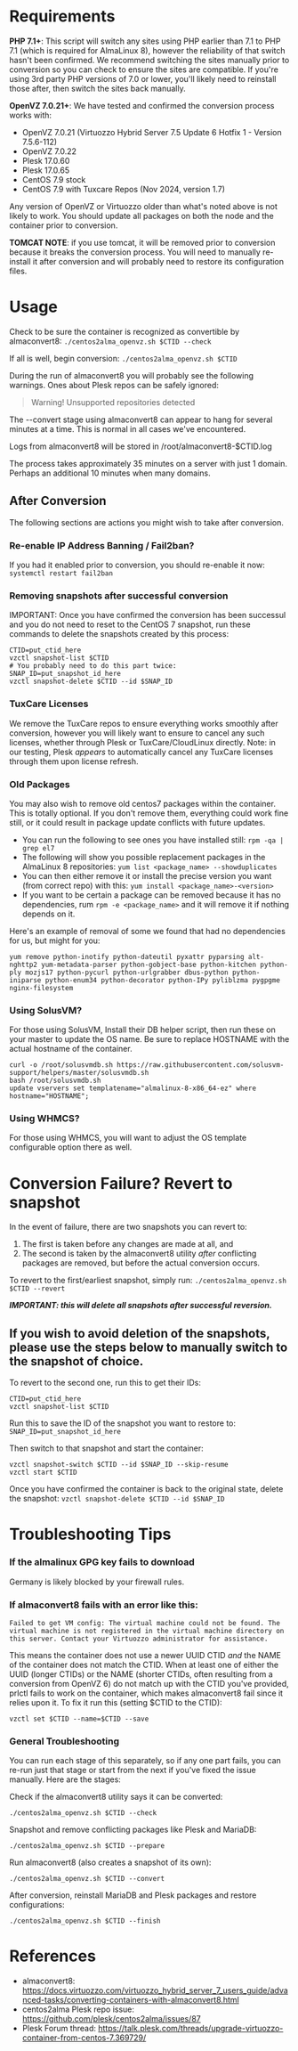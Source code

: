 # Requirements

**PHP 7.1+**: This script will switch any sites using PHP earlier than 7.1 to PHP 7.1 (which is required for AlmaLinux 8), however the reliability of that switch hasn't been confirmed. We recommend switching the sites manually prior to conversion so you can check to ensure the sites are compatible. If you're using 3rd party PHP versions of 7.0 or lower, you'll likely need to reinstall those after, then switch the sites back manually.

**OpenVZ 7.0.21+**: We have tested and confirmed the conversion process works with:
- OpenVZ 7.0.21 (Virtuozzo Hybrid Server 7.5 Update 6 Hotfix 1 - Version 7.5.6-112)
- OpenVZ 7.0.22
- Plesk 17.0.60
- Plesk 17.0.65
- CentOS 7.9 stock
- CentOS 7.9 with Tuxcare Repos (Nov 2024, version 1.7) 

Any version of OpenVZ or Virtuozzo older than what's noted above is not likely to work. You should update all packages on both the node and the container prior to conversion. 

**TOMCAT NOTE**: if you use tomcat, it will be removed prior to conversion because it breaks the conversion process. You will need to manually re-install it after conversion and will probably need to restore its configuration files.

# Usage

Check to be sure the container is recognized as convertible by almaconvert8:
`./centos2alma_openvz.sh $CTID --check`

If all is well, begin conversion:
`./centos2alma_openvz.sh $CTID`

During the run of almaconvert8 you will probably see the following warnings. Ones about Plesk repos can be safely ignored:
> Warning! Unsupported repositories detected

The --convert stage using almaconvert8 can appear to hang for several minutes at a time. This is normal in all cases we've encountered.

Logs from almaconvert8 will be stored in /root/almaconvert8-$CTID.log

The process takes approximately 35 minutes on a server with just 1 domain. Perhaps an additional 10 minutes when many domains.

## After Conversion

The following sections are actions you might wish to take after conversion.

### Re-enable IP Address Banning / Fail2ban?

If you had it enabled prior to conversion, you should re-enable it now: `systemctl restart fail2ban`

### Removing snapshots after successful conversion

IMPORTANT: Once you have confirmed the conversion has been successul and you do not need to reset to the CentOS 7 snapshot, run these commands to delete the snapshots created by this process:
```
CTID=put_ctid_here
vzctl snapshot-list $CTID
# You probably need to do this part twice:
SNAP_ID=put_snapshot_id_here
vzctl snapshot-delete $CTID --id $SNAP_ID
```

### TuxCare Licenses

We remove the TuxCare repos to ensure everything works smoothly after conversion, however you will likely want to ensure to cancel any
such licenses, whether through Plesk or TuxCare/CloudLinux directly. Note: in our testing, Plesk *appears* to automatically cancel any TuxCare licenses through them upon license refresh.

### Old Packages

You may also wish to remove old centos7 packages within the container. This is totally optional. If you don't remove them, everything could work fine still, or it could result in package update conflicts with future updates.

- You can run the following to see ones you have installed still: `rpm -qa | grep el7`
- The following will show you possible replacement packages in the AlmaLinux 8 repositories: `yum list <package_name> --showduplicates`
- You can then either remove it or install the precise version you want (from correct repo) with this: `yum install <package_name>-<version>`
- If you want to be certain a package can be removed because it has no dependencies, rum `rpm -e <package_name>` and it will remove it if nothing depends on it.

Here's an example of removal of some we found that had no dependencies for us, but might for you:
```
yum remove python-inotify python-dateutil pyxattr pyparsing alt-nghttp2 yum-metadata-parser python-gobject-base python-kitchen python-ply mozjs17 python-pycurl python-urlgrabber dbus-python python-iniparse python-enum34 python-decorator python-IPy pyliblzma pygpgme nginx-filesystem
```

### Using SolusVM?

For those using SolusVM, Install their DB helper script, then run these on your master to update the OS name. Be sure to replace HOSTNAME with the actual hostname of the container.
```
curl -o /root/solusvmdb.sh https://raw.githubusercontent.com/solusvm-support/helpers/master/solusvmdb.sh
bash /root/solusvmdb.sh
update vservers set templatename="almalinux-8-x86_64-ez" where hostname="HOSTNAME";
```

### Using WHMCS?

For those using WHMCS, you will want to adjust the OS template configurable option there as well.

# Conversion Failure? Revert to snapshot

In the event of failure, there are two snapshots you can revert to:

1. The first is taken before any changes are made at all, and
2. The second is taken by the almaconvert8 utility *after* conflicting packages are removed, but before the actual conversion occurs.

To revert to the first/earliest snapshot, simply run:
`./centos2alma_openvz.sh $CTID --revert`

***IMPORTANT: this will delete all snapshots after successful reversion.***

If you wish to avoid deletion of the snapshots, please use the steps below to manually switch to the snapshot of choice.
---

To revert to the second one, run this to get their IDs:
```
CTID=put_ctid_here
vzctl snapshot-list $CTID
```

Run this to save the ID of the snapshot you want to restore to:
`SNAP_ID=put_snapshot_id_here`

Then switch to that snapshot and start the container:
```
vzctl snapshot-switch $CTID --id $SNAP_ID --skip-resume
vzctl start $CTID
```

Once you have confirmed the container is back to the original state, delete the snapshot:
`vzctl snapshot-delete $CTID --id $SNAP_ID`

# Troubleshooting Tips

### If the almalinux GPG key fails to download

Germany is likely blocked by your firewall rules.

### If almaconvert8 fails with an error like this: 

`Failed to get VM config: The virtual machine could not be found. The virtual machine is not registered in the virtual machine directory on this server. Contact your Virtuozzo administrator for assistance.`

This means the container does not use a newer UUID CTID *and* the NAME of the container does not match the CTID. When at least one of either the UUID (longer CTIDs) or the NAME (shorter CTIDs, often resulting from a conversion from OpenVZ 6) do not match up with the CTID you've provided, prlctl fails to work on the container, which makes almaconvert8 fail since it relies upon it. To fix it run this (setting $CTID to the CTID):

`vzctl set $CTID --name=$CTID --save`

### General Troubleshooting

You can run each stage of this separately, so if any one part fails, you can re-run just that stage or start from the next if you've fixed the issue manually. Here are the stages:

Check if the almaconvert8 utility says it can be converted:
```
./centos2alma_openvz.sh $CTID --check
```

Snapshot and remove conflicting packages like Plesk and MariaDB:
```
./centos2alma_openvz.sh $CTID --prepare
```

Run almaconvert8 (also creates a snapshot of its own):
```
./centos2alma_openvz.sh $CTID --convert
```

After conversion, reinstall MariaDB and Plesk packages and restore configurations:
```
./centos2alma_openvz.sh $CTID --finish
```

# References
- almaconvert8: https://docs.virtuozzo.com/virtuozzo_hybrid_server_7_users_guide/advanced-tasks/converting-containers-with-almaconvert8.html
- centos2alma Plesk repo issue: https://github.com/plesk/centos2alma/issues/87
- Plesk Forum thread: https://talk.plesk.com/threads/upgrade-virtuozzo-container-from-centos-7.369729/